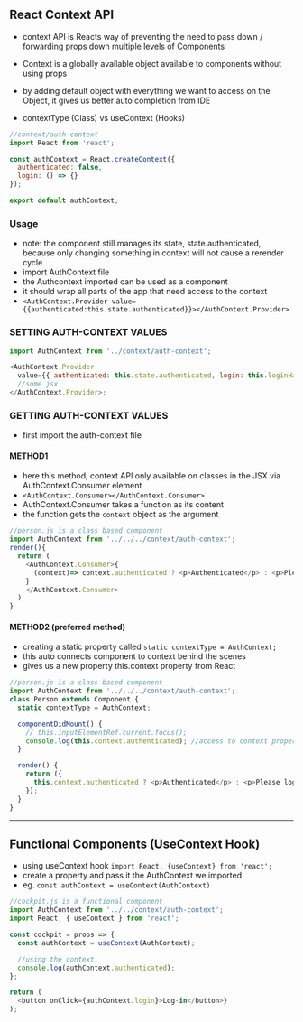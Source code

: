 ## React Context API

- context API is Reacts way of preventing the need to pass down / forwarding props down multiple levels of Components
- Context is a globally available object available to components without using props
- by adding default object with everything we want to access on the Object, it gives us better auto completion from IDE

- contextType (Class) vs useContext (Hooks)

```js
//context/auth-context
import React from 'react';

const authContext = React.createContext({
  authenticated: false,
  login: () => {}
});

export default authContext;
```

### Usage

- note: the component still manages its state, state.authenticated, because only changing something in context will not cause a rerender cycle
- import AuthContext file
- the Authcontext imported can be used as a component
- it should wrap all parts of the app that need access to the context
- `<AuthContext.Provider value={{authenticated:this.state.authenticated}}></AuthContext.Provider>`

### SETTING AUTH-CONTEXT VALUES

```js
import AuthContext from '../context/auth-context';

<AuthContext.Provider
  value={{ authenticated: this.state.authenticated, login: this.loginHandler }}>
  //some jsx
</AuthContext.Provider>;
```

### GETTING AUTH-CONTEXT VALUES

- first import the auth-context file

#### METHOD1

- here this method, context API only available on classes in the JSX via AuthContext.Consumer element
- `<AuthContext.Consumer></AuthContext.Consumer>`
- AuthContext.Consumer takes a function as its content
- the function gets the `context` object as the argument

```js
//person.js is a class based component
import AuthContext from '../../../context/auth-context';
render(){
  return (
    <AuthContext.Consumer>{
      (context)=> context.authenticated ? <p>Authenticated</p> : <p>Please log in</p>
    }
    </AuthContext.Consumer>
  )
}
```

#### METHOD2 (preferred method)

- creating a static property called `static contextType = AuthContext;`
- this auto connects component to context behind the scenes
- gives us a new property this.context property from React

```js
//person.js is a class based component
import AuthContext from '../../../context/auth-context';
class Person extends Component {
  static contextType = AuthContext;

  componentDidMount() {
    // this.inputElementRef.current.focus();
    console.log(this.context.authenticated); //access to context property
  }

  render() {
    return ({
      this.context.authenticated ? <p>Authenticated</p> : <p>Please log in</p>
    });
  }
}
```

---

## Functional Components (UseContext Hook)

- using useContext hook `import React, {useContext} from 'react';`
- create a property and pass it the AuthContext we imported
- eg. `const authContext = useContext(AuthContext)`

```js
//cockpit.js is a functional component
import AuthContext from '../../context/auth-context';
import React, { useContext } from 'react';

const cockpit = props => {
  const authContext = useContext(AuthContext);

  //using the context
  console.log(authContext.authenticated);
};

return (
  <button onClick={authContext.login}>Log-in</button>}
);
```
